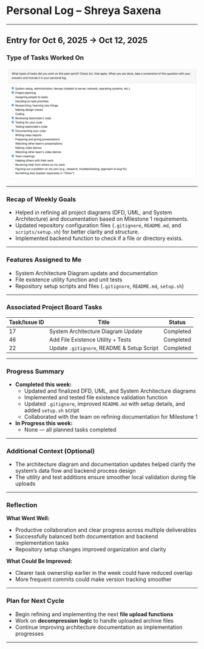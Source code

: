 # Personal Log – Shreya Saxena

---

## Entry for Oct 6, 2025 → Oct 12, 2025

### Type of Tasks Worked On
![Personal Log](../../../screenshots/Shreya_Saxena_week-6.png)

---

### Recap of Weekly Goals
- Helped in refining all project diagrams (DFD, UML, and System Architecture) and documentation based on Milestone 1 requirements.
- Updated repository configuration files (`.gitignore`, `README.md`, and `scripts/setup.sh`) for better clarity and structure.
- Implemented backend function to check if a file or directory exists.

---

### Features Assigned to Me
- System Architecture Diagram update and documentation  
- File existence utility function and unit tests  
- Repository setup scripts and files (`.gitignore`, `README.md`, `setup.sh`)

---

### Associated Project Board Tasks
| Task/Issue ID | Title                                    | Status     |
|----------------|------------------------------------------|-------------|
| 17           | System Architecture Diagram Update       | Completed  |
| 46           | Add File Existence Utility + Tests       | Completed  |
| 22           | Update `.gitignore`, README & Setup Script | Completed  |

---

### Progress Summary
- **Completed this week:**  
  - Updated and finalized DFD, UML, and System Architecture diagrams  
  - Implemented and tested file existence validation function  
  - Updated `.gitignore`, improved `README.md` with setup details, and added `setup.sh` script  
  - Collaborated with the team on refining documentation for Milestone 1  
- **In Progress this week:**  
  - None — all planned tasks completed  

---

### Additional Context (Optional)
- The architecture diagram and documentation updates helped clarify the system’s data flow and backend process design  
- The utility and test additions ensure smoother local validation during file uploads  

---

### Reflection

**What Went Well:**  
* Productive collaboration and clear progress across multiple deliverables  
* Successfully balanced both documentation and backend implementation tasks  
* Repository setup changes improved organization and clarity  

**What Could Be Improved:**  
* Clearer task ownership earlier in the week could have reduced overlap  
* More frequent commits could make version tracking smoother  

---

### Plan for Next Cycle
* Begin refining and implementing the next **file upload functions**  
* Work on **decompression logic** to handle uploaded archive files  
* Continue improving architecture documentation as implementation progresses  

---
